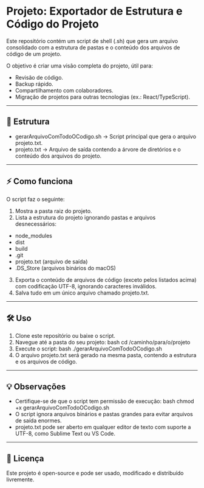 # Projeto: Exportador de Estrutura e Código do Projeto

Este repositório contém um script de shell (.sh) que gera um arquivo consolidado com a estrutura de pastas e o conteúdo dos arquivos de código de um projeto.

O objetivo é criar uma visão completa do projeto, útil para:

- Revisão de código.
- Backup rápido.
- Compartilhamento com colaboradores.
- Migração de projetos para outras tecnologias (ex.: React/TypeScript).

---

## 📁 Estrutura

- gerarArquivoComTodoOCodigo.sh → Script principal que gera o arquivo projeto.txt.
- projeto.txt → Arquivo de saída contendo a árvore de diretórios e o conteúdo dos arquivos do projeto.

---

## ⚡ Como funciona

O script faz o seguinte:

1. Mostra a pasta raiz do projeto.
2. Lista a estrutura do projeto ignorando pastas e arquivos desnecessários:
- node_modules
- dist
- build
- .git
- projeto.txt (arquivo de saída)
- .DS_Store (arquivos binários do macOS)
3. Exporta o conteúdo de arquivos de código (exceto pelos listados acima) com codificação UTF-8, ignorando caracteres inválidos.
4. Salva tudo em um único arquivo chamado projeto.txt.

---

## 🛠 Uso

1. Clone este repositório ou baixe o script.
2. Navegue até a pasta do seu projeto:
bash cd /caminho/para/o/projeto 
3. Execute o script:
bash ./gerarArquivoComTodoOCodigo.sh 
4. O arquivo projeto.txt será gerado na mesma pasta, contendo a estrutura e os arquivos de código.

---

## 💡 Observações

- Certifique-se de que o script tem permissão de execução:
bash chmod +x gerarArquivoComTodoOCodigo.sh 
- O script ignora arquivos binários e pastas grandes para evitar arquivos de saída enormes.
- projeto.txt pode ser aberto em qualquer editor de texto com suporte a UTF-8, como Sublime Text ou VS Code.

---

## 📝 Licença

Este projeto é open-source e pode ser usado, modificado e distribuído livremente.

